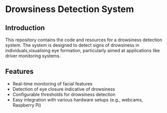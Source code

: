 # Drowsiness Detection System

## Introduction

This repository contains the code and resources for a drowsiness detection system. The system is designed to detect signs of drowsiness in individuals,visualising eye formation, particularly aimed at applications like driver monitoring systems.

## Features

- Real-time monitoring of facial features
- Detection of eye closure indicative of drowsiness
- Configurable thresholds for drowsiness detection
- Easy integration with various hardware setups (e.g., webcams, Raspberry Pi)

